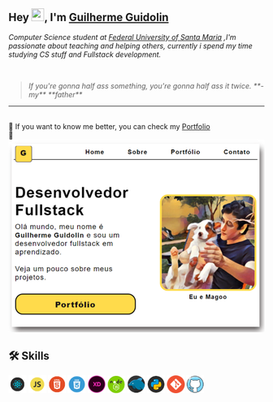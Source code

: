 <h2>Hey <img src="https://media.giphy.com/media/hvRJCLFzcasrR4ia7z/giphy.gif" width="25px" height="25px">, I'm <a href="https://guidolingip1.github.io/portfolio/">Guilherme Guidolin</a></h2>
<p><em>Computer Science student at <a href="https://www.ufsm.br/">Federal University of Santa Maria</a> ,I'm passionate about teaching and helping others, currently i spend my time studying CS stuff and Fullstack development.</br>
</em></p>
</br>


<blockquote>
<em>If you're gonna half ass something, you're gonna half ass it twice. **-my** **father**</em>
</blockquote>

---
</br>
💼 If you want to know me better, you can check my <a href="https://guidolingip1.github.io/portfolio/">Portfolio</a>
</br>
💌 <guidolingip1@gmail.com>
</br>
<img alt="screenshot" src="https://github.com/guidolingip1/guidolingip1/blob/main/portfolio.png?raw=true" width="600"/>


  ## 🛠️ Skills
<div float="left">
  <img src="https://github.com/guidolingip1/guidolingip1/blob/main/readme-assets/react.png" width="35">
  <img src="https://github.com/guidolingip1/guidolingip1/blob/main/readme-assets/Javascript.png" width="35">
  <img src="https://github.com/guidolingip1/guidolingip1/blob/main/readme-assets/html5.png" width="35">
  <img src="https://github.com/guidolingip1/guidolingip1/blob/main/readme-assets/css3.png" width="35">
  <img src="https://github.com/guidolingip1/guidolingip1/blob/main/readme-assets/adobexd.png" width="35">
  <img src="https://github.com/guidolingip1/guidolingip1/blob/main/readme-assets/node.png" width="35">
  <img src="https://github.com/guidolingip1/guidolingip1/blob/main/readme-assets/mysql.png" width="35">
  <img src="https://github.com/guidolingip1/guidolingip1/blob/main/readme-assets/python.png" width="35">
  <img src="https://github.com/guidolingip1/guidolingip1/blob/main/readme-assets/git.png" width="35">
  <img src="https://github.com/guidolingip1/guidolingip1/blob/main/readme-assets/github.png" width="35">
</div>
